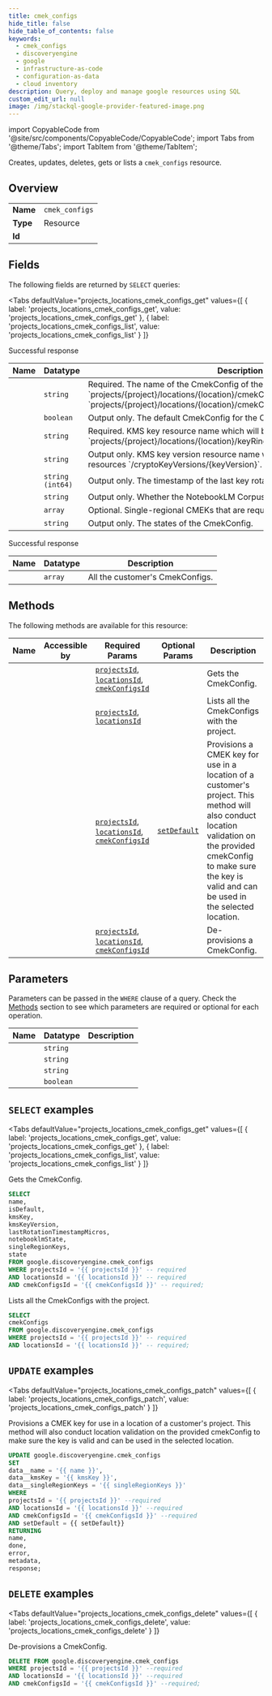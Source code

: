 ```yaml
--- 
title: cmek_configs
hide_title: false
hide_table_of_contents: false
keywords:
  - cmek_configs
  - discoveryengine
  - google
  - infrastructure-as-code
  - configuration-as-data
  - cloud inventory
description: Query, deploy and manage google resources using SQL
custom_edit_url: null
image: /img/stackql-google-provider-featured-image.png
---
```


import CopyableCode from '@site/src/components/CopyableCode/CopyableCode';
import Tabs from '@theme/Tabs';
import TabItem from '@theme/TabItem';

Creates, updates, deletes, gets or lists a <code>cmek_configs</code> resource.

## Overview
<table><tbody>
<tr><td><b>Name</b></td><td><code>cmek_configs</code></td></tr>
<tr><td><b>Type</b></td><td>Resource</td></tr>
<tr><td><b>Id</b></td><td><CopyableCode code="google.discoveryengine.cmek_configs" /></td></tr>
</tbody></table>

## Fields

The following fields are returned by `SELECT` queries:

<Tabs
    defaultValue="projects_locations_cmek_configs_get"
    values={[
        { label: 'projects_locations_cmek_configs_get', value: 'projects_locations_cmek_configs_get' },
        { label: 'projects_locations_cmek_configs_list', value: 'projects_locations_cmek_configs_list' }
    ]}
>
<TabItem value="projects_locations_cmek_configs_get">

Successful response

<table>
<thead>
    <tr>
    <th>Name</th>
    <th>Datatype</th>
    <th>Description</th>
    </tr>
</thead>
<tbody>
<tr>
    <td><CopyableCode code="name" /></td>
    <td><code>string</code></td>
    <td>Required. The name of the CmekConfig of the form `projects/&#123;project&#125;/locations/&#123;location&#125;/cmekConfig` or `projects/&#123;project&#125;/locations/&#123;location&#125;/cmekConfigs/&#123;cmek_config&#125;`.</td>
</tr>
<tr>
    <td><CopyableCode code="isDefault" /></td>
    <td><code>boolean</code></td>
    <td>Output only. The default CmekConfig for the Customer.</td>
</tr>
<tr>
    <td><CopyableCode code="kmsKey" /></td>
    <td><code>string</code></td>
    <td>Required. KMS key resource name which will be used to encrypt resources `projects/&#123;project&#125;/locations/&#123;location&#125;/keyRings/&#123;keyRing&#125;/cryptoKeys/&#123;keyId&#125;`.</td>
</tr>
<tr>
    <td><CopyableCode code="kmsKeyVersion" /></td>
    <td><code>string</code></td>
    <td>Output only. KMS key version resource name which will be used to encrypt resources `/cryptoKeyVersions/&#123;keyVersion&#125;`.</td>
</tr>
<tr>
    <td><CopyableCode code="lastRotationTimestampMicros" /></td>
    <td><code>string (int64)</code></td>
    <td>Output only. The timestamp of the last key rotation.</td>
</tr>
<tr>
    <td><CopyableCode code="notebooklmState" /></td>
    <td><code>string</code></td>
    <td>Output only. Whether the NotebookLM Corpus is ready to be used.</td>
</tr>
<tr>
    <td><CopyableCode code="singleRegionKeys" /></td>
    <td><code>array</code></td>
    <td>Optional. Single-regional CMEKs that are required for some VAIS features.</td>
</tr>
<tr>
    <td><CopyableCode code="state" /></td>
    <td><code>string</code></td>
    <td>Output only. The states of the CmekConfig.</td>
</tr>
</tbody>
</table>
</TabItem>
<TabItem value="projects_locations_cmek_configs_list">

Successful response

<table>
<thead>
    <tr>
    <th>Name</th>
    <th>Datatype</th>
    <th>Description</th>
    </tr>
</thead>
<tbody>
<tr>
    <td><CopyableCode code="cmekConfigs" /></td>
    <td><code>array</code></td>
    <td>All the customer's CmekConfigs.</td>
</tr>
</tbody>
</table>
</TabItem>
</Tabs>

## Methods

The following methods are available for this resource:

<table>
<thead>
    <tr>
    <th>Name</th>
    <th>Accessible by</th>
    <th>Required Params</th>
    <th>Optional Params</th>
    <th>Description</th>
    </tr>
</thead>
<tbody>
<tr>
    <td><a href="#projects_locations_cmek_configs_get"><CopyableCode code="projects_locations_cmek_configs_get" /></a></td>
    <td><CopyableCode code="select" /></td>
    <td><a href="#parameter-projectsId"><code>projectsId</code></a>, <a href="#parameter-locationsId"><code>locationsId</code></a>, <a href="#parameter-cmekConfigsId"><code>cmekConfigsId</code></a></td>
    <td></td>
    <td>Gets the CmekConfig.</td>
</tr>
<tr>
    <td><a href="#projects_locations_cmek_configs_list"><CopyableCode code="projects_locations_cmek_configs_list" /></a></td>
    <td><CopyableCode code="select" /></td>
    <td><a href="#parameter-projectsId"><code>projectsId</code></a>, <a href="#parameter-locationsId"><code>locationsId</code></a></td>
    <td></td>
    <td>Lists all the CmekConfigs with the project.</td>
</tr>
<tr>
    <td><a href="#projects_locations_cmek_configs_patch"><CopyableCode code="projects_locations_cmek_configs_patch" /></a></td>
    <td><CopyableCode code="update" /></td>
    <td><a href="#parameter-projectsId"><code>projectsId</code></a>, <a href="#parameter-locationsId"><code>locationsId</code></a>, <a href="#parameter-cmekConfigsId"><code>cmekConfigsId</code></a></td>
    <td><a href="#parameter-setDefault"><code>setDefault</code></a></td>
    <td>Provisions a CMEK key for use in a location of a customer's project. This method will also conduct location validation on the provided cmekConfig to make sure the key is valid and can be used in the selected location.</td>
</tr>
<tr>
    <td><a href="#projects_locations_cmek_configs_delete"><CopyableCode code="projects_locations_cmek_configs_delete" /></a></td>
    <td><CopyableCode code="delete" /></td>
    <td><a href="#parameter-projectsId"><code>projectsId</code></a>, <a href="#parameter-locationsId"><code>locationsId</code></a>, <a href="#parameter-cmekConfigsId"><code>cmekConfigsId</code></a></td>
    <td></td>
    <td>De-provisions a CmekConfig.</td>
</tr>
</tbody>
</table>

## Parameters

Parameters can be passed in the `WHERE` clause of a query. Check the [Methods](#methods) section to see which parameters are required or optional for each operation.

<table>
<thead>
    <tr>
    <th>Name</th>
    <th>Datatype</th>
    <th>Description</th>
    </tr>
</thead>
<tbody>
<tr id="parameter-cmekConfigsId">
    <td><CopyableCode code="cmekConfigsId" /></td>
    <td><code>string</code></td>
    <td></td>
</tr>
<tr id="parameter-locationsId">
    <td><CopyableCode code="locationsId" /></td>
    <td><code>string</code></td>
    <td></td>
</tr>
<tr id="parameter-projectsId">
    <td><CopyableCode code="projectsId" /></td>
    <td><code>string</code></td>
    <td></td>
</tr>
<tr id="parameter-setDefault">
    <td><CopyableCode code="setDefault" /></td>
    <td><code>boolean</code></td>
    <td></td>
</tr>
</tbody>
</table>

## `SELECT` examples

<Tabs
    defaultValue="projects_locations_cmek_configs_get"
    values={[
        { label: 'projects_locations_cmek_configs_get', value: 'projects_locations_cmek_configs_get' },
        { label: 'projects_locations_cmek_configs_list', value: 'projects_locations_cmek_configs_list' }
    ]}
>
<TabItem value="projects_locations_cmek_configs_get">

Gets the CmekConfig.

```sql
SELECT
name,
isDefault,
kmsKey,
kmsKeyVersion,
lastRotationTimestampMicros,
notebooklmState,
singleRegionKeys,
state
FROM google.discoveryengine.cmek_configs
WHERE projectsId = '{{ projectsId }}' -- required
AND locationsId = '{{ locationsId }}' -- required
AND cmekConfigsId = '{{ cmekConfigsId }}' -- required;
```
</TabItem>
<TabItem value="projects_locations_cmek_configs_list">

Lists all the CmekConfigs with the project.

```sql
SELECT
cmekConfigs
FROM google.discoveryengine.cmek_configs
WHERE projectsId = '{{ projectsId }}' -- required
AND locationsId = '{{ locationsId }}' -- required;
```
</TabItem>
</Tabs>


## `UPDATE` examples

<Tabs
    defaultValue="projects_locations_cmek_configs_patch"
    values={[
        { label: 'projects_locations_cmek_configs_patch', value: 'projects_locations_cmek_configs_patch' }
    ]}
>
<TabItem value="projects_locations_cmek_configs_patch">

Provisions a CMEK key for use in a location of a customer's project. This method will also conduct location validation on the provided cmekConfig to make sure the key is valid and can be used in the selected location.

```sql
UPDATE google.discoveryengine.cmek_configs
SET 
data__name = '{{ name }}',
data__kmsKey = '{{ kmsKey }}',
data__singleRegionKeys = '{{ singleRegionKeys }}'
WHERE 
projectsId = '{{ projectsId }}' --required
AND locationsId = '{{ locationsId }}' --required
AND cmekConfigsId = '{{ cmekConfigsId }}' --required
AND setDefault = {{ setDefault}}
RETURNING
name,
done,
error,
metadata,
response;
```
</TabItem>
</Tabs>


## `DELETE` examples

<Tabs
    defaultValue="projects_locations_cmek_configs_delete"
    values={[
        { label: 'projects_locations_cmek_configs_delete', value: 'projects_locations_cmek_configs_delete' }
    ]}
>
<TabItem value="projects_locations_cmek_configs_delete">

De-provisions a CmekConfig.

```sql
DELETE FROM google.discoveryengine.cmek_configs
WHERE projectsId = '{{ projectsId }}' --required
AND locationsId = '{{ locationsId }}' --required
AND cmekConfigsId = '{{ cmekConfigsId }}' --required;
```
</TabItem>
</Tabs>
